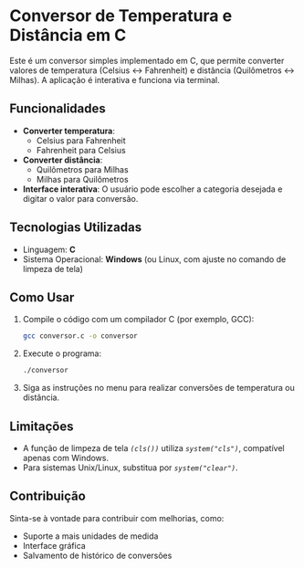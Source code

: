 # Conversor de Temperatura e Distância em C

Este é um conversor simples implementado em C, que permite converter valores de temperatura (Celsius ↔ Fahrenheit) e distância (Quilômetros ↔ Milhas). A aplicação é interativa e funciona via terminal.

## Funcionalidades

- **Converter temperatura**:
  - Celsius para Fahrenheit
  - Fahrenheit para Celsius
- **Converter distância**:
  - Quilômetros para Milhas
  - Milhas para Quilômetros
- **Interface interativa**:
  O usuário pode escolher a categoria desejada e digitar o valor para conversão.

## Tecnologias Utilizadas

- Linguagem: **C**
- Sistema Operacional: **Windows** (ou Linux, com ajuste no comando de limpeza de tela)

## Como Usar

1. Compile o código com um compilador C (por exemplo, GCC):
   ```bash
   gcc conversor.c -o conversor
2. Execute o programa:
    ```bash
    ./conversor
3. Siga as instruções no menu para realizar conversões de temperatura ou distância.

## Limitações

- A função de limpeza de tela *`(cls())`* utiliza *`system("cls")`*, compatível apenas com Windows.
- Para sistemas Unix/Linux, substitua por *`system("clear")`*.

## Contribuição

Sinta-se à vontade para contribuir com melhorias, como:
- Suporte a mais unidades de medida
- Interface gráfica
- Salvamento de histórico de conversões